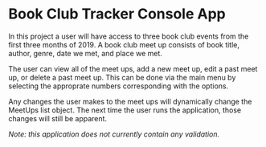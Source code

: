﻿# Book Club Tracker Console App

In this project a user will have access to three book club events from the first three months of 2019. A book club meet up consists of book title, author, genre, date we met, and place we met. 

The user can view all of the meet ups, add a new meet up, edit a past meet up, or delete a past meet up. This can be done via the main menu by selecting the approprate numbers corresponding with the options. 

Any changes the user makes to the meet ups will dynamically change the MeetUps list object. The next time the user runs the application, those changes will still be apparent. 

*Note: this application does not currently contain any validation.*